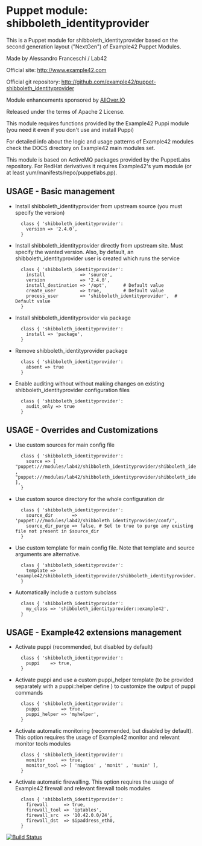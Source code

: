 # Puppet module: shibboleth_identityprovider

This is a Puppet module for shibboleth_identityprovider based on the second generation layout ("NextGen") of Example42 Puppet Modules.

Made by Alessandro Franceschi / Lab42

Official site: http://www.example42.com

Official git repository: http://github.com/example42/puppet-shibboleth_identityprovider

Module enhancements sponsored by [AllOver.IO](http://www.allover.io)

Released under the terms of Apache 2 License.

This module requires functions provided by the Example42 Puppi module (you need it even if you don't use and install Puppi)

For detailed info about the logic and usage patterns of Example42 modules check the DOCS directory on Example42 main modules set.

This module is based on ActiveMQ packages provided by the PuppetLabs repository.
For RedHat derivatives it requires Example42's yum module (or at least yum/manifests/repo/puppetlabs.pp).

## USAGE - Basic management

* Install shibboleth_identityprovider from upstream source (you must specify the version)

        class { 'shibboleth_identityprovider':
          version => '2.4.0',
        }


* Install shibboleth_identityprovider directly from upstream site. Must specify the wanted version. Also, by default, an shibboleth_identityprovider user is created which runs the service

        class { 'shibboleth_identityprovider':
          install             => 'source',
          version             => '2.4.0',
          install_destination => '/opt',      # Default value
          create_user         => true,        # Default value
          process_user        => 'shibboleth_identityprovider',  # Default value
        }

* Install shibboleth_identityprovider via package

        class { 'shibboleth_identityprovider':
          install => 'package',
        }

* Remove shibboleth_identityprovider package

        class { 'shibboleth_identityprovider':
          absent => true
        }

* Enable auditing without without making changes on existing shibboleth_identityprovider configuration files

        class { 'shibboleth_identityprovider':
          audit_only => true
        }


## USAGE - Overrides and Customizations
* Use custom sources for main config file 

        class { 'shibboleth_identityprovider':
          source => [ "puppet:///modules/lab42/shibboleth_identityprovider/shibboleth_identityprovider.conf-${hostname}" , "puppet:///modules/lab42/shibboleth_identityprovider/shibboleth_identityprovider.conf" ], 
        }


* Use custom source directory for the whole configuration dir

        class { 'shibboleth_identityprovider':
          source_dir       => 'puppet:///modules/lab42/shibboleth_identityprovider/conf/',
          source_dir_purge => false, # Set to true to purge any existing file not present in $source_dir
        }

* Use custom template for main config file. Note that template and source arguments are alternative. 

        class { 'shibboleth_identityprovider':
          template => 'example42/shibboleth_identityprovider/shibboleth_identityprovider.conf.erb',
        }

* Automatically include a custom subclass

        class { 'shibboleth_identityprovider':
          my_class => 'shibboleth_identityprovider::example42',
        }


## USAGE - Example42 extensions management 
* Activate puppi (recommended, but disabled by default)

        class { 'shibboleth_identityprovider':
          puppi    => true,
        }

* Activate puppi and use a custom puppi_helper template (to be provided separately with a puppi::helper define ) to customize the output of puppi commands 

        class { 'shibboleth_identityprovider':
          puppi        => true,
          puppi_helper => 'myhelper', 
        }

* Activate automatic monitoring (recommended, but disabled by default). This option requires the usage of Example42 monitor and relevant monitor tools modules

        class { 'shibboleth_identityprovider':
          monitor      => true,
          monitor_tool => [ 'nagios' , 'monit' , 'munin' ],
        }

* Activate automatic firewalling. This option requires the usage of Example42 firewall and relevant firewall tools modules

        class { 'shibboleth_identityprovider':       
          firewall      => true,
          firewall_tool => 'iptables',
          firewall_src  => '10.42.0.0/24',
          firewall_dst  => $ipaddress_eth0,
        }


[![Build Status](https://travis-ci.org/example42/puppet-shibboleth_identityprovider.png?branch=master)](https://travis-ci.org/example42/puppet-shibboleth_identityprovider)
